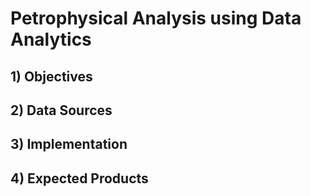 # Petrophysical Analysis using Data Analytics
## 1) Objectives

## 2) Data Sources

## 3) Implementation

## 4) Expected Products
